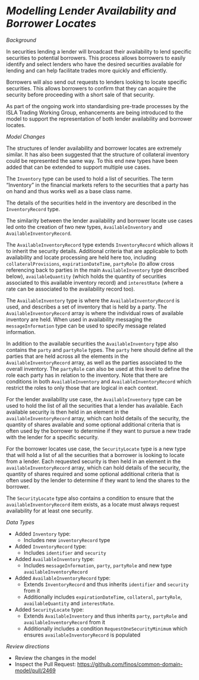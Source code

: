 # *Modelling Lender Availability and Borrower Locates*

_Background_

In securities lending a lender will broadcast their availability to lend specific securities to potential borrowers. This process allows borrowers to easily identify and select lenders who have the desired securities available for lending and can help facilitate trades more quickly and efficiently. 

Borrowers will also send out requests to lenders looking to locate specific securities. This allows borrowers to confirm that they can acquire the security before proceeding with a short sale of that security.

As part of the ongoing work into standardising pre-trade processes by the ISLA Trading Working Group, enhancements are being introduced to the model to support the representation of both lender availability and borrower locates.

_Model Changes_

The structures of lender availability and borrower locates are extremely similar. It has also been suggested that the structure of collateral inventory could be represented the same way. To this end new types have been added that can be extended to support multiple use cases.

The `Inventory` type can be used to hold a list of securities. The term “Inventory” in the financial markets refers to the securities that a party has on hand and thus works well as a base class name.  

The details of the securities held in the inventory are described in the `InventoryRecord` type.

The similarity between the lender availability and borrower locate use cases led onto the creation of two new types, `AvailableInventory` and `AvailableInventoryRecord`.

The `AvailableInventoryRecord` type extends `InventoryRecord` which allows it to inherit the security details. Additional criteria that are applicable to both availability and locate processing are held here too, including `collateralProvisions`, `expirationDateTime`, `partyRole` (to allow cross referencing back to parties in the main `AvailableInventory` type described below), `availableQuantity` (which holds the quantity of securities associated to this available inventory record) and `interestRate` (where a rate can be associated to the availability record too).

The `AvailableInventory` type is where the `AvailableInventoryRecord` is used, and describes a set of inventory that is held by a party. The `AvailableInventoryRecord` array is where the individual rows of available inventory are held. When used in availability messaging the `messageInformation` type can be used to specify message related information.

In addition to the available securities the `AvailableInventory` type also contains the `party` and `partyRole` types. The `party` here should define all the parties that are held across all the elements in the `AvailableInventoryRecord` array, as well as the parties associated to the overall inventory. The `partyRole` can also be used at this level to define the role each party has in relation to the inventory. Note that there are conditions in both `AvailableInventory` and `AvailableInventoryRecord` which restrict the roles to only those that are logical in each context.

For the lender availability use case, the `AvailableInventory` type can be used to hold the list of all the securities that a lender has available. Each available security is then held in an element in the `availableInventoryRecord` array, which can hold details of the security, the quantity of shares available and some optional additional criteria that is often used by the borrower to determine if they want to pursue a new trade with the lender for a specific security.

For the borrower locates use case, the `SecurityLocate` type is a new type that will hold a list of all the securities that a borrower is looking to locate from a lender. Each requested security is then held in an element in the `availableInventoryRecord` array, which can hold details of the security, the quantity of shares required and some optional additional criteria that is often used by the lender to determine if they want to lend the shares to the borrower.

The `SecurityLocate` type also contains a condition to ensure that the `availableInventoryRecord` item exists, as a locate must always request availability for at least one security.

_Data Types_

- Added `Inventory` type:
  - Includes new `inventoryRecord` type
- Added `InventoryRecord` type:
  - Includes `identifier` and `security`
- Added `AvailableInventory` type:
  - Includes `messageInformation`, `party`, `partyRole` and new type `availableInventoryRecord`
- Added `AvailableInventoryRecord` type:
  - Extends `InventoryRecord` and thus inherits `identifier` and `security` from it
  - Additionally includes `expirationDateTime`, `collateral`, `partyRole`, `availableQuantity` and `interestRate`.
- Added `SecurityLocate` type:
  - Extends `AvailableInventory` and thus inherits `party`, `partyRole` and `availableInventoryRecord` from it
  - Additionally includes a condition `RequestOneSecurityMinimum` which ensures `availableInventoryRecord` is populated

_Review directions_

- Review the changes in the model
- Inspect the Pull Request: https://github.com/finos/common-domain-model/pull/2469